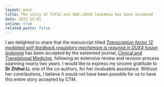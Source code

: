 ```yaml
---
layout: post
title: The story of TCF12 and IGH::DUX4 leukemia has been accepted
date: 2023-12-01
inline: true
related_posts: false
---
```


I am delighted to share that the manuscript titled [_Transcription factor 12 mediated self-feedback regulatory mechanism is required in DUX4 fusion leukemia_](https://onlinelibrary.wiley.com/doi/10.1002/ctm2.1514) has been accepted by the esteemed journal, [Clinical and Translational Medicine](https://onlinelibrary.wiley.com/page/journal/20011326/homepage/productinformation.html), following an extensive review and revision process spanning nearly two years. I would like to express my sincere gratitude to **Dr Zhihui Li**, one of the co-authors, for her invaluable assistance. Without her contributions, I believe it would not have been possible for us to have this entire story accepted by CTM.
